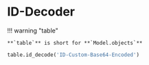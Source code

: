 # ID-**Decoder**

!!! warning "table"

    **`table`** is short for **`Model.objects`**

```python
table.id_decode('ID-Custom-Base64-Encoded')
```
